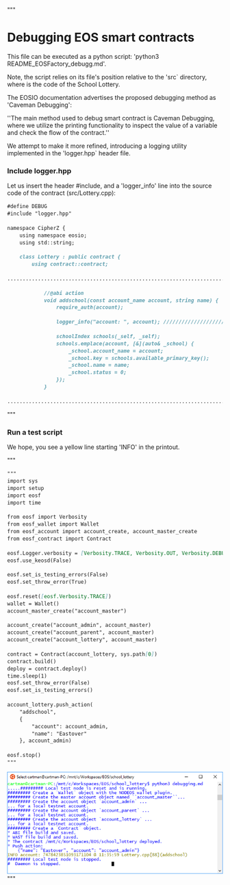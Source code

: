 """
# Debugging EOS smart contracts

This file can be executed as a python script: 
'python3 README_EOSFactory_debugg.md'.

Note, the script relies on its file's position relative to the 'src` directory, 
where is the code of the School Lottery. 

The EOSIO documentation advertises the proposed debugging method as 'Caveman 
Debugging':

''The main method used to debug smart contract is Caveman Debugging, where we 
utilize the printing functionality to inspect the value of a variable and check 
the flow of the contract.''

We attempt to make it more refined, introducing a logging utility implemented 
in the 'logger.hpp` header file.

### Include logger.hpp

Let us insert the header #include, and a 'logger_info' line into the source 
code of the contract (src/Lottery.cpp):

```md
#define DEBUG
#include "logger.hpp"

namespace CipherZ {
    using namespace eosio;
    using std::string;

    class Lottery : public contract {
        using contract::contract;

...............................................................................        
        
            //@abi action
            void addschool(const account_name account, string name) {
                require_auth(account);

                logger_info("account: ", account); ///////////////////////////

                schoolIndex schools(_self, _self);
                schools.emplace(account, [&](auto& _school) {
                    _school.account_name = account;
                    _school.key = schools.available_primary_key();
                    _school.name = name;
                    _school.status = 0;
                });
            }

...............................................................................
```
"""
### Run a test script

We hope, you see a yellow line starting 'INFO' in the printout.

"""
```md
"""
import sys
import setup
import eosf
import time

from eosf import Verbosity
from eosf_wallet import Wallet
from eosf_account import account_create, account_master_create
from eosf_contract import Contract

eosf.Logger.verbosity = [Verbosity.TRACE, Verbosity.OUT, Verbosity.DEBUG]
eosf.use_keosd(False)

eosf.set_is_testing_errors(False)
eosf.set_throw_error(True)

eosf.reset([eosf.Verbosity.TRACE]) 
wallet = Wallet()
account_master_create("account_master")

account_create("account_admin", account_master)
account_create("account_parent", account_master)
account_create("account_lottery", account_master)

contract = Contract(account_lottery, sys.path[0])
contract.build()
deploy = contract.deploy()
time.sleep(1)
eosf.set_throw_error(False)
eosf.set_is_testing_errors()

account_lottery.push_action(
    "addschool",
    {
        "account": account_admin,
        "name": "Eastover"
    }, account_admin)

eosf.stop()
"""
```
<img src="resources/images/debugging.png" width="720px"/>
"""